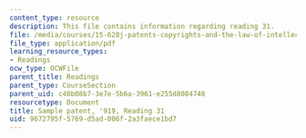 ```yaml
---
content_type: resource
description: This file contains information regarding reading 31.
file: /media/courses/15-628j-patents-copyrights-and-the-law-of-intellectual-property-spring-2013/9672795f5769d5ad006f2a3faece1bd7_MIT15_628JS13_read31.pdf
file_type: application/pdf
learning_resource_types:
- Readings
ocw_type: OCWFile
parent_title: Readings
parent_type: CourseSection
parent_uid: c40b08b7-3e7e-5b6a-3961-e255d8084748
resourcetype: Document
title: Sample patent, '919, Reading 31
uid: 9672795f-5769-d5ad-006f-2a3faece1bd7
---
```

